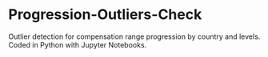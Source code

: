 # Progression-Outliers-Check
Outlier detection for compensation range progression by country and levels. Coded in Python with Jupyter Notebooks.
